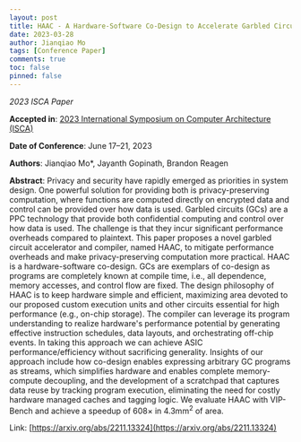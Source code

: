 ```yaml
---
layout: post
title: HAAC - A Hardware-Software Co-Design to Accelerate Garbled Circuits
date: 2023-03-28
author: Jianqiao Mo
tags: [Conference Paper]
comments: true
toc: false
pinned: false
---
```

_2023 ISCA Paper_

**Accepted in**:
[2023 International Symposium on Computer Architecture (ISCA)](https://www.iscaconf.org/isca2023/program/) 

**Date of Conference**: June 17–21, 2023

**Authors**: Jianqiao Mo*, Jayanth Gopinath, Brandon Reagen

**Abstract**:
Privacy and security have rapidly emerged as priorities in system design. 
One powerful solution for providing both is privacy-preserving computation, where functions are computed directly on encrypted data and control can be provided over how data is used. 
Garbled circuits (GCs) are a PPC technology that provide both confidential computing and control over how data is used. 
The challenge is that they incur significant performance overheads compared to plaintext. 
This paper proposes a novel garbled circuit accelerator and compiler, named HAAC, to mitigate performance overheads and make privacy-preserving computation more practical. 
HAAC is a hardware-software co-design. 
GCs are exemplars of co-design as programs are completely known at compile time, i.e., all dependence, memory accesses, and control flow are fixed. 
The design philosophy of HAAC is to keep hardware simple and efficient, maximizing area devoted to our proposed custom execution units and other circuits essential for high performance (e.g., on-chip storage). 
The compiler can leverage its program understanding to realize hardware's performance potential by generating effective instruction schedules, data layouts, and orchestrating off-chip events. 
In taking this approach we can achieve ASIC performance/efficiency without sacrificing generality. 
Insights of our approach include how co-design enables expressing arbitrary GC programs as streams, which simplifies hardware and enables complete memory-compute decoupling, and the development of a scratchpad that captures data reuse by tracking program execution, eliminating the need for costly hardware managed caches and tagging logic. 
We evaluate HAAC with VIP-Bench and achieve a speedup of 608× in 4.3mm<sup>2</sup> of area.

Link: [https://arxiv.org/abs/2211.13324](https://arxiv.org/abs/2211.13324)